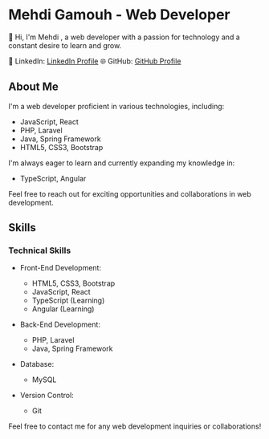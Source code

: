 # Mehdi Gamouh - Web Developer

👋 Hi, I'm Mehdi , a web developer with a passion for technology and a constant desire to learn and grow.


💼 LinkedIn: [LinkedIn Profile](https://linkedin.com/in/mehdi-gamouh)
🌐 GitHub: [GitHub Profile](https://github.com/zelermehdi)


## About Me

I'm a web developer proficient in various technologies, including:

- JavaScript, React
- PHP, Laravel
- Java, Spring Framework
- HTML5, CSS3, Bootstrap

I'm always eager to learn and currently expanding my knowledge in:

- TypeScript, Angular


Feel free to reach out for exciting opportunities and collaborations in web development.

## Skills

### Technical Skills

- Front-End Development:
  - HTML5, CSS3, Bootstrap
  - JavaScript, React
  - TypeScript (Learning)
  - Angular (Learning)

- Back-End Development:
  - PHP, Laravel
  - Java, Spring Framework


- Database:
  - MySQL
 

- Version Control:
  - Git



Feel free to contact me for any web development inquiries or collaborations!
